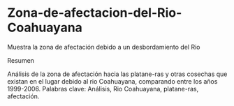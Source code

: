 # Zona-de-afectacion-del-Rio-Coahuayana
Muestra la zona de afectación debido a un desbordamiento del Rio

Resumen

Análisis de la zona de afectación hacia las platane-ras y otras cosechas que existan en el lugar debido al rio Coahuayana, comparando entre los años 1999-2006.
Palabras clave: Análisis, Rio Coahuayana, platane-ras, afectación. 
